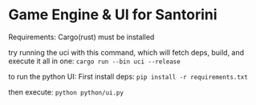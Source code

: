 # Game Engine & UI for Santorini

Requirements:
Cargo(rust) must be installed

try running the uci with this command, which will fetch deps, build, and execute it all in one:
`cargo run --bin uci --release`

to run the python UI:
First install deps:
`pip install -r requirements.txt`

then execute:
`python python/ui.py`
